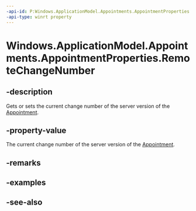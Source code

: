 ----api-id: P:Windows.ApplicationModel.Appointments.AppointmentProperties.RemoteChangeNumber
-api-type: winrt property
---<!-- Property syntaxpublic string RemoteChangeNumber { get; }--># Windows.ApplicationModel.Appointments.AppointmentProperties.RemoteChangeNumber## -descriptionGets or sets the current change number of the server version of the [Appointment](appointment.md).## -property-valueThe current change number of the server version of the [Appointment](appointment.md).## -remarks## -examples## -see-also